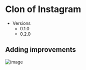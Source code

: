 # Clon of Instagram

- Versions
  - 0.1.0
  - 0.2.0

## Adding improvements

![image](./instagram.png)
